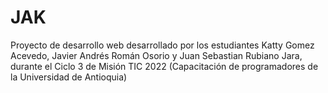 # JAK
Proyecto de desarrollo web desarrollado por los estudiantes Katty Gomez Acevedo, Javier Andrés Román Osorio y Juan Sebastian Rubiano Jara, durante el Ciclo 3 de Misión TIC 2022 (Capacitación de programadores de la Universidad de Antioquia)
